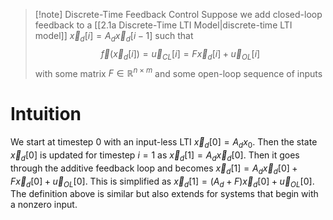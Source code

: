 >[!note] Discrete-Time Feedback Control
>Suppose we add closed-loop feedback to a [[2.1a Discrete-Time LTI Model|discrete-time LTI model]] $\vec{x}_d[i]=A_d\vec{x}_d[i-1]$ such that 
>$$\vec{f}(\vec{x}_d[i])=\vec{u}_{CL}[i]=F\vec{x}_d[i]+\vec{u}_{OL}[i]$$ 
>with some matrix $F \in \mathbb{R}^{n \times m}$ and some open-loop sequence of inputs

# Intuition
We start at timestep $0$ with an input-less LTI $\vec{x}_d[0]=A_dx_0$. Then the state $\vec{x}_d[0]$ is updated for timestep $i=1$ as $\vec{x}_d[1]=A_d\vec{x}_d[0]$. Then it goes through the additive feedback loop and becomes $\vec{x}_d[1]=A_d\vec{x}_d[0]+F\vec{x}_d[0]+\vec{u}_{OL}[0]$. This is simplified as $\vec{x}_d[1]=(A_d+F)\vec{x}_d[0]+\vec{u}_{OL}[0]$. The definition above is similar but also extends for systems that begin with a nonzero input. 